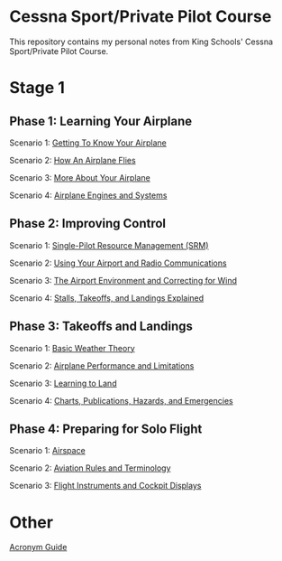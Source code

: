 # Cessna Sport/Private Pilot Course

This repository contains my personal notes from King Schools' Cessna Sport/Private Pilot Course.

# Stage 1

## Phase 1: Learning Your Airplane

Scenario 1: [Getting To Know Your Airplane](1-learning-your-airplane/1-getting-to-know-your-airplane.md)

Scenario 2: [How An Airplane Flies](1-learning-your-airplane/2-how-an-airplane-flies.md)

Scenario 3: [More About Your Airplane](1-learning-your-airplane/3-more-about-your-airplane.md)

Scenario 4: [Airplane Engines and Systems](1.1-learning-your-airplane/4-airplane-engines-and-systems.md)

## Phase 2: Improving Control

Scenario 1: [Single-Pilot Resource Management (SRM)](1.2-improving-control/1-srm.md)

Scenario 2: [Using Your Airport and Radio Communications](1.2-improving-control/2-using-your-airport-and-radio.md)

Scenario 3: [The Airport Environment and Correcting for Wind](1.2-improving-control/3-the-airport-environment-and-correcting-for-wind.md)

Scenario 4: [Stalls, Takeoffs, and Landings Explained](1.2-improving-control/4-stalls-takeoffs-and-landings-explained.md)

## Phase 3: Takeoffs and Landings

Scenario 1: [Basic Weather Theory](1.3-takeoffs-and-landings/1-basic-weather-theory.md)

Scenario 2: [Airplane Performance and Limitations](1.3-takeoffs-and-landings/2-airplane-performance-and-limitations.md)

Scenario 3: [Learning to Land](1.3-takeoffs-and-landings/3-learning-to-land.md)

Scenario 4: [Charts, Publications, Hazards, and Emergencies](1.3-takeoffs-and-landings/4-charts-publications-hazards-emergencies.md)

## Phase 4: Preparing for Solo Flight

Scenario 1: [Airspace](1.4-preparing-for-solo-flight/1-airspace.md)

Scenario 2: [Aviation Rules and Terminology](1.4-preparing-for-solo-flight/2-aviation-rules-and-terminology.md)

Scenario 3: [Flight Instruments and Cockpit Displays](1.4-preparing-for-solo-flight/3-flight-instruments-and-cockpit-displays.md)

# Other
[Acronym Guide](acronyms.md)
